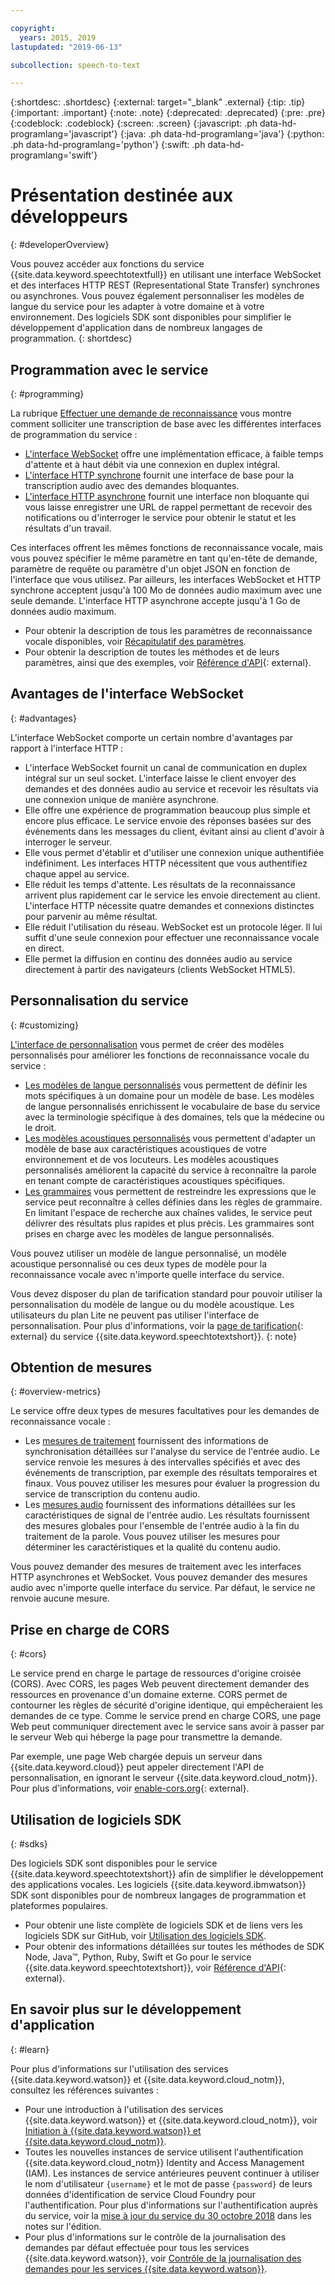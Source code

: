 ```yaml
---

copyright:
  years: 2015, 2019
lastupdated: "2019-06-13"

subcollection: speech-to-text

---
```


{:shortdesc: .shortdesc}
{:external: target="_blank" .external}
{:tip: .tip}
{:important: .important}
{:note: .note}
{:deprecated: .deprecated}
{:pre: .pre}
{:codeblock: .codeblock}
{:screen: .screen}
{:javascript: .ph data-hd-programlang='javascript'}
{:java: .ph data-hd-programlang='java'}
{:python: .ph data-hd-programlang='python'}
{:swift: .ph data-hd-programlang='swift'}

# Présentation destinée aux développeurs
{: #developerOverview}

Vous pouvez accéder aux fonctions du service {{site.data.keyword.speechtotextfull}} en utilisant une interface WebSocket et des interfaces HTTP REST (Representational State Transfer) synchrones ou asynchrones. Vous pouvez également personnaliser les modèles de langue du service pour les adapter à votre domaine et à votre environnement. Des logiciels SDK sont disponibles pour simplifier le développement d'application dans de nombreux langages de programmation.
{: shortdesc}

## Programmation avec le service
{: #programming}

La rubrique [Effectuer une demande de reconnaissance](/docs/services/speech-to-text?topic=speech-to-text-basic-request) vous montre comment solliciter une transcription de base avec les différentes interfaces de programmation du service :

-   [L'interface WebSocket](/docs/services/speech-to-text?topic=speech-to-text-websockets) offre une implémentation efficace, à faible temps d'attente et à haut débit via une connexion en duplex intégral.
-   [L'interface HTTP synchrone](/docs/services/speech-to-text?topic=speech-to-text-http) fournit une interface de base pour la transcription audio avec des demandes bloquantes.
-   [L'interface HTTP asynchrone](/docs/services/speech-to-text?topic=speech-to-text-async) fournit une interface non bloquante qui vous laisse enregistrer une URL de rappel permettant de recevoir des notifications ou d'interroger le service pour obtenir le statut et les résultats d'un travail.

Ces interfaces offrent les mêmes fonctions de reconnaissance vocale, mais vous pouvez spécifier le même paramètre en tant qu'en-tête de demande, paramètre de requête ou paramètre d'un objet JSON en fonction de l'interface que vous utilisez. Par ailleurs, les interfaces WebSocket et HTTP synchrone acceptent jusqu'à 100 Mo de données audio maximum avec une seule demande. L'interface HTTP asynchrone accepte jusqu'à 1 Go de données audio maximum.

-   Pour obtenir la description de tous les paramètres de reconnaissance vocale disponibles, voir [Récapitulatif des paramètres](/docs/services/speech-to-text?topic=speech-to-text-summary).
-   Pour obtenir la description de toutes les méthodes et de leurs paramètres, ainsi que des exemples, voir [Référence d'API](https://{DomainName}/apidocs/speech-to-text){: external}.

## Avantages de l'interface WebSocket
{: #advantages}

L'interface WebSocket comporte un certain nombre d'avantages par rapport à l'interface HTTP :

-   L'interface WebSocket fournit un canal de communication en duplex intégral sur un seul socket. L'interface laisse le client envoyer des demandes et des données audio au service et recevoir les résultats via une connexion unique de manière asynchrone.
-   Elle offre une expérience de programmation beaucoup plus simple et encore plus efficace. Le service envoie des réponses basées sur des événements dans les messages du client, évitant ainsi au client d'avoir à interroger le serveur.
-   Elle vous permet d'établir et d'utiliser une connexion unique authentifiée indéfiniment. Les interfaces HTTP nécessitent que vous authentifiez chaque appel au service.
-   Elle réduit les temps d'attente. Les résultats de la reconnaissance arrivent plus rapidement car le service les envoie directement au client. L'interface HTTP nécessite quatre demandes et connexions distinctes pour parvenir au même résultat.
-   Elle réduit l'utilisation du réseau. WebSocket est un protocole léger. Il lui suffit d'une seule connexion pour effectuer une reconnaissance vocale en direct.
-   Elle permet la diffusion en continu des données audio au service directement à partir des navigateurs (clients WebSocket HTML5).

## Personnalisation du service
{: #customizing}

[L'interface de personnalisation](/docs/services/speech-to-text?topic=speech-to-text-customization) vous permet de créer des modèles personnalisés pour améliorer les fonctions de reconnaissance vocale du service :

-   [Les modèles de langue personnalisés](/docs/services/speech-to-text?topic=speech-to-text-languageCreate) vous permettent de définir les mots spécifiques à un domaine pour un modèle de base. Les modèles de langue personnalisés enrichissent le vocabulaire de base du service avec la terminologie spécifique à des domaines, tels que la médecine ou le droit.
-   [Les modèles acoustiques personnalisés](/docs/services/speech-to-text?topic=speech-to-text-acoustic) vous permettent d'adapter un modèle de base aux caractéristiques acoustiques de votre environnement et de vos locuteurs. Les modèles acoustiques personnalisés améliorent la capacité du service à reconnaître la parole en tenant compte de caractéristiques acoustiques spécifiques.
-   [Les grammaires](/docs/services/speech-to-text?topic=speech-to-text-grammars) vous permettent de restreindre les expressions que le service peut reconnaître à celles définies dans les règles de grammaire. En limitant l'espace de recherche aux chaînes valides, le service peut délivrer des résultats plus rapides et plus précis. Les grammaires sont prises en charge avec les modèles de langue personnalisés.

Vous pouvez utiliser un modèle de langue personnalisé, un modèle acoustique personnalisé ou ces deux types de modèle pour la reconnaissance vocale avec n'importe quelle interface du service.

Vous devez disposer du plan de tarification standard pour pouvoir utiliser la personnalisation du modèle de langue ou du modèle acoustique. Les utilisateurs du plan Lite ne peuvent pas utiliser l'interface de personnalisation. Pour plus d'informations, voir la [page de tarification](https://www.ibm.com/cloud/watson-speech-to-text/pricing){: external} du service {{site.data.keyword.speechtotextshort}}.
{: note}

## Obtention de mesures
{: #overview-metrics}

Le service offre deux types de mesures facultatives pour les demandes de reconnaissance vocale :

-   Les [mesures de traitement](/docs/services/speech-to-text?topic=speech-to-text-metrics#processing_metrics) fournissent des informations de synchronisation détaillées sur l'analyse du service de l'entrée audio. Le service renvoie les mesures à des intervalles spécifiés et avec des événements de transcription, par exemple des résultats temporaires et finaux. Vous pouvez utiliser les mesures pour évaluer la progression du service de transcription du contenu audio.
-   Les [mesures audio](/docs/services/speech-to-text?topic=speech-to-text-metrics#audio_metrics) fournissent des informations détaillées sur les caractéristiques de signal de l'entrée audio. Les résultats fournissent des mesures globales pour l'ensemble de l'entrée audio à la fin du traitement de la parole. Vous pouvez utiliser les mesures pour déterminer les caractéristiques et la qualité du contenu audio.

Vous pouvez demander des mesures de traitement avec les interfaces HTTP asynchrones et WebSocket. Vous pouvez demander des mesures audio avec n'importe quelle interface du service. Par défaut, le service ne renvoie aucune mesure.

## Prise en charge de CORS
{: #cors}

Le service prend en charge le partage de ressources d'origine croisée (CORS). Avec CORS, les pages Web peuvent directement demander des ressources en provenance d'un domaine externe. CORS permet de contourner les règles de sécurité d'origine identique, qui empêcheraient les demandes de ce type. Comme le service prend en charge CORS, une page Web peut communiquer directement avec le service sans avoir à passer par le serveur Web qui héberge la page pour transmettre la demande.

Par exemple, une page Web chargée depuis un serveur dans {{site.data.keyword.cloud}} peut appeler directement l'API de personnalisation, en ignorant le serveur {{site.data.keyword.cloud_notm}}. Pour plus d'informations, voir [enable-cors.org](https://enable-cors.org/){: external}.

## Utilisation de logiciels SDK
{: #sdks}

Des logiciels SDK sont disponibles pour le service {{site.data.keyword.speechtotextshort}} afin de simplifier le développement des applications vocales. Les logiciels {{site.data.keyword.ibmwatson}} SDK sont disponibles pour de nombreux langages de programmation et plateformes populaires.

-   Pour obtenir une liste complète de logiciels SDK et de liens vers les logiciels SDK sur GitHub, voir [Utilisation des logiciels SDK](/docs/services/watson?topic=watson-using-sdks).
-   Pour obtenir des informations détaillées sur toutes les méthodes de SDK Node, Java&trade;, Python, Ruby, Swift et Go pour le service {{site.data.keyword.speechtotextshort}}, voir [Référence d'API](https://{DomainName}/apidocs/speech-to-text){: external}.

## En savoir plus sur le développement d'application
{: #learn}

Pour plus d'informations sur l'utilisation des services {{site.data.keyword.watson}} et {{site.data.keyword.cloud_notm}}, consultez les références suivantes :

-   Pour une introduction à l'utilisation des services {{site.data.keyword.watson}} et {{site.data.keyword.cloud_notm}}, voir [Initiation à {{site.data.keyword.watson}} et {{site.data.keyword.cloud_notm}}](/docs/services/watson?topic=watson-about).
-   Toutes les nouvelles instances de service utilisent l'authentification {{site.data.keyword.cloud_notm}} Identity and Access Management (IAM). Les instances de service antérieures peuvent continuer à utiliser le nom d'utilisateur `{username}` et le mot de passe `{password}` de leurs données d'identification de service Cloud Foundry pour l'authentification. Pour plus d'informations sur l'authentification auprès du service, voir la [mise à jour du service du 30 octobre 2018](/docs/services/speech-to-text?topic=speech-to-text-release-notes#October2018b) dans les notes sur l'édition.
-   Pour plus d'informations sur le contrôle de la journalisation des demandes par défaut effectuée pour tous les services {{site.data.keyword.watson}}, voir [Contrôle de la journalisation des demandes pour les services {{site.data.keyword.watson}}](/docs/services/watson?topic=watson-gs-logging-overview).
